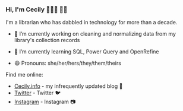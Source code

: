 ### Hi, I'm Cecily 👩🏾‍💻 👋🏾

I'm a librarian who has dabbled in technology for more than a decade.

- 🔭 I’m currently working on cleaning and normalizing data from my library's collection records

- 🌱 I’m currently learning SQL, Power Query and OpenRefine

- 😄 Pronouns: she/her/hers/they/them/theirs

Find me online: 
- [Cecily.info](https://cecily.info) - my infrequently updated blog 📓
- [Twitter](https://twitter.com/skeskali) - Twitter 🐦
- [Instagram](https://instagram.com/skeskali) - Instagram 📷

<!--
**skeskali/skeskali** is a ✨ _special_ ✨ repository because its `README.md` (this file) appears on your GitHub profile.

Here are some ideas to get you started:

- 🔭 I’m currently working on ...
- 🌱 I’m currently learning ...
- 👯 I’m looking to collaborate on ...
- 🤔 I’m looking for help with ...
- 💬 Ask me about ...
- 📫 How to reach me: ...
- 😄 Pronouns: ...
- ⚡ Fun fact: ...
-->
